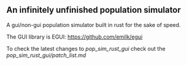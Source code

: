 ## An infinitely unfinished population simulator

A gui/non-gui population simulator built in rust for the sake of speed.

The GUI library is EGUI: https://github.com/emilk/egui

To check the latest changes to *pop_sim_rust_gui* check out the *pop_sim_rust_gui/patch_list.md*

